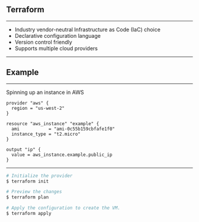 ## <span class="color-yellow-400">Terraform</span>

---

- Industry vendor-neutral Infrastructure as Code (IaC) choice
- Declarative configuration language
- Version control friendly
- Supports multiple cloud providers

---

## <span class="color-yellow-400">Example</span>

---

Spinning up an instance in AWS

```hcl
provider "aws" {
  region = "us-west-2"
}

resource "aws_instance" "example" {
  ami           = "ami-0c55b159cbfafe1f0"
  instance_type = "t2.micro"
}

output "ip" {
  value = aws_instance.example.public_ip
}
```

---

```bash
# Initialize the provider
$ terraform init

# Preview the changes
$ terraform plan

# Apply the configuration to create the VM.
$ terraform apply 
```